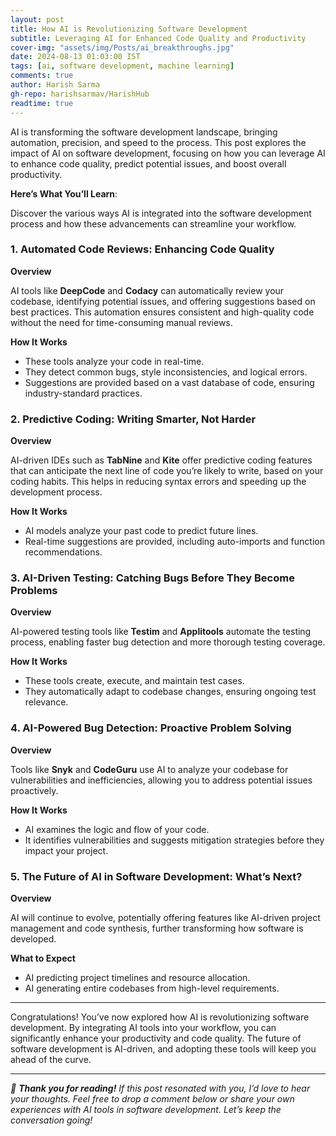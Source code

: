 ```yaml
---
layout: post  
title: How AI is Revolutionizing Software Development  
subtitle: Leveraging AI for Enhanced Code Quality and Productivity  
cover-img: "assets/img/Posts/ai_breakthroughs.jpg"  
date: 2024-08-13 01:03:00 IST  
tags: [ai, software development, machine learning]  
comments: true
author: Harish Sarma
gh-repo: harishsarmav/HarishHub
readtime: true  
---
```


AI is transforming the software development landscape, bringing automation, precision, and speed to the process. This post explores the impact of AI on software development, focusing on how you can leverage AI to enhance code quality, predict potential issues, and boost overall productivity.

**Here’s What You’ll Learn**:

Discover the various ways AI is integrated into the software development process and how these advancements can streamline your workflow.

### 1. Automated Code Reviews: Enhancing Code Quality

**Overview**

AI tools like **DeepCode** and **Codacy** can automatically review your codebase, identifying potential issues, and offering suggestions based on best practices. This automation ensures consistent and high-quality code without the need for time-consuming manual reviews.

**How It Works**

- These tools analyze your code in real-time.
- They detect common bugs, style inconsistencies, and logical errors.
- Suggestions are provided based on a vast database of code, ensuring industry-standard practices.

### 2. Predictive Coding: Writing Smarter, Not Harder

**Overview**

AI-driven IDEs such as **TabNine** and **Kite** offer predictive coding features that can anticipate the next line of code you’re likely to write, based on your coding habits. This helps in reducing syntax errors and speeding up the development process.

**How It Works**

- AI models analyze your past code to predict future lines.
- Real-time suggestions are provided, including auto-imports and function recommendations.

### 3. AI-Driven Testing: Catching Bugs Before They Become Problems

**Overview**

AI-powered testing tools like **Testim** and **Applitools** automate the testing process, enabling faster bug detection and more thorough testing coverage.

**How It Works**

- These tools create, execute, and maintain test cases.
- They automatically adapt to codebase changes, ensuring ongoing test relevance.

### 4. AI-Powered Bug Detection: Proactive Problem Solving

**Overview**

Tools like **Snyk** and **CodeGuru** use AI to analyze your codebase for vulnerabilities and inefficiencies, allowing you to address potential issues proactively.

**How It Works**

- AI examines the logic and flow of your code.
- It identifies vulnerabilities and suggests mitigation strategies before they impact your project.

### 5. The Future of AI in Software Development: What’s Next?

**Overview**

AI will continue to evolve, potentially offering features like AI-driven project management and code synthesis, further transforming how software is developed.

**What to Expect**

- AI predicting project timelines and resource allocation.
- AI generating entire codebases from high-level requirements.

---

Congratulations! You’ve now explored how AI is revolutionizing software development. By integrating AI tools into your workflow, you can significantly enhance your productivity and code quality. The future of software development is AI-driven, and adopting these tools will keep you ahead of the curve.

---

_🌟 **Thank you for reading!** If this post resonated with you, I’d love to hear your thoughts. Feel free to drop a comment below or share your own experiences with AI tools in software development. Let’s keep the conversation going!_


